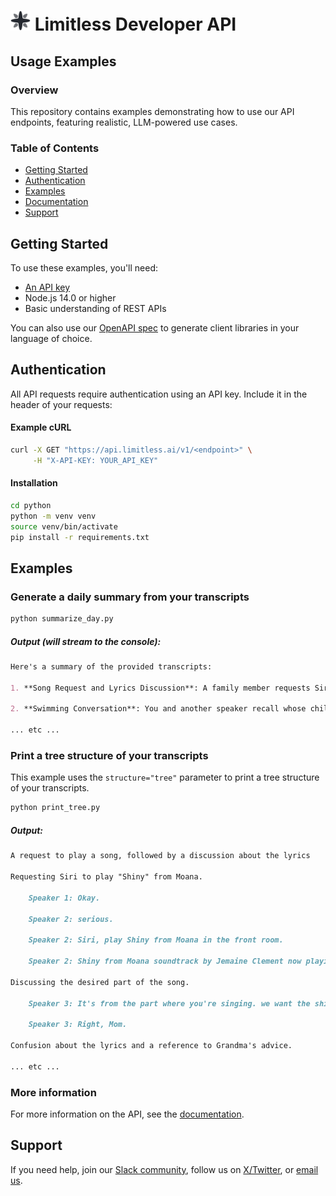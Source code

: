   <h1>
    <img src="assets/limitless-logo.svg" alt="API Icon" width="32" height="32">
    Limitless Developer API
  </h1>

## Usage Examples

### Overview

This repository contains examples demonstrating how to use our API endpoints, featuring realistic, LLM-powered use cases.

### Table of Contents

- [Getting Started](#getting-started)
- [Authentication](#authentication)
- [Examples](#examples)
- [Documentation](#documentation)
- [Support](#support)

## Getting Started

To use these examples, you'll need:

- [An API key](https://limitless.ai/developers)
- Node.js 14.0 or higher
- Basic understanding of REST APIs

You can also use our [OpenAPI spec](openapi.yml) to generate client libraries in your language of choice.

## Authentication

All API requests require authentication using an API key. Include it in the header of your requests:

#### Example cURL

```bash
curl -X GET "https://api.limitless.ai/v1/<endpoint>" \
     -H "X-API-KEY: YOUR_API_KEY"
```

#### Installation

```bash
cd python
python -m venv venv
source venv/bin/activate
pip install -r requirements.txt
```

## Examples

### Generate a daily summary from your transcripts

```bash
python summarize_day.py
```

##### Output (will stream to the console):

```markdown
Here's a summary of the provided transcripts:

1. **Song Request and Lyrics Discussion**: A family member requests Siri to play "Shiny" from Moana. They discuss their favorite parts of the song, express confusion over the lyrics, and reflect on Grandma's advice to "listen to your heart."

2. **Swimming Conversation**: You and another speaker recall whose child was first in the water, discuss a successful swim attempt, and consider whether to do another lap.

... etc ...
```

### Print a tree structure of your transcripts

This example uses the `structure="tree"` parameter to print a tree structure of your transcripts.

```bash
python print_tree.py
```

##### Output:

```markdown
A request to play a song, followed by a discussion about the lyrics

Requesting Siri to play "Shiny" from Moana.

    Speaker 1: Okay.

    Speaker 2: serious.

    Speaker 2: Siri, play Shiny from Moana in the front room.

    Speaker 2: Shiny from Moana soundtrack by Jemaine Clement now playing on the front room.

Discussing the desired part of the song.

    Speaker 3: It's from the part where you're singing. we want the shiny.

    Speaker 3: Right, Mom.

Confusion about the lyrics and a reference to Grandma's advice.

... etc ...
```

### More information

For more information on the API, see the [documentation](https://limitless.ai/developers/docs/api).

## Support

If you need help, join our [Slack community](https://www.limitless.ai/community), follow us on [X/Twitter](https://twitter.com/limitlessai), or [email us](mailto:support@limitless.ai).
